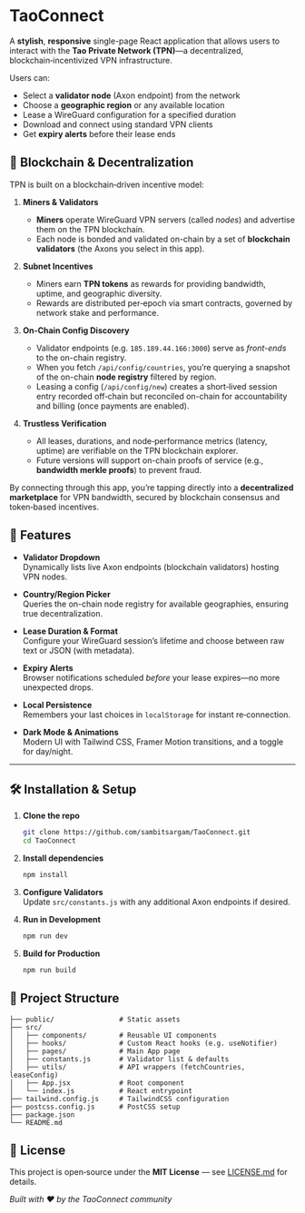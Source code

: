 # TaoConnect

A **stylish**, **responsive** single-page React application that allows users to interact with the **Tao Private Network (TPN)**—a decentralized, blockchain‑incentivized VPN infrastructure.  

Users can:
- Select a **validator node** (Axon endpoint) from the network
- Choose a **geographic region** or any available location
- Lease a WireGuard configuration for a specified duration
- Download and connect using standard VPN clients
- Get **expiry alerts** before their lease ends

## 📖 Blockchain & Decentralization

TPN is built on a blockchain‑driven incentive model:  

1. **Miners & Validators**  
   - **Miners** operate WireGuard VPN servers (called _nodes_) and advertise them on the TPN blockchain.  
   - Each node is bonded and validated on-chain by a set of **blockchain validators** (the Axons you select in this app).

2. **Subnet Incentives**  
   - Miners earn **TPN tokens** as rewards for providing bandwidth, uptime, and geographic diversity.  
   - Rewards are distributed per‑epoch via smart contracts, governed by network stake and performance.

3. **On‑Chain Config Discovery**  
   - Validator endpoints (e.g. `185.189.44.166:3000`) serve as _front-ends_ to the on-chain registry.  
   - When you fetch `/api/config/countries`, you’re querying a snapshot of the on-chain **node registry** filtered by region.  
   - Leasing a config (`/api/config/new`) creates a short‑lived session entry recorded off‑chain but reconciled on-chain for accountability and billing (once payments are enabled).

4. **Trustless Verification**  
   - All leases, durations, and node‑performance metrics (latency, uptime) are verifiable on the TPN blockchain explorer.  
   - Future versions will support on-chain proofs of service (e.g., **bandwidth merkle proofs**) to prevent fraud.

By connecting through this app, you’re tapping directly into a **decentralized marketplace** for VPN bandwidth, secured by blockchain consensus and token‑based incentives.


## 🚀 Features

- **Validator Dropdown**  
  Dynamically lists live Axon endpoints (blockchain validators) hosting VPN nodes.

- **Country/Region Picker**  
  Queries the on-chain node registry for available geographies, ensuring true decentralization.

- **Lease Duration & Format**  
  Configure your WireGuard session’s lifetime and choose between raw text or JSON (with metadata).

- **Expiry Alerts**  
  Browser notifications scheduled _before_ your lease expires—no more unexpected drops.

- **Local Persistence**  
  Remembers your last choices in `localStorage` for instant re‑connection.

- **Dark Mode & Animations**  
  Modern UI with Tailwind CSS, Framer Motion transitions, and a toggle for day/night.

---

## 🛠️ Installation & Setup

1. **Clone the repo**
   ```bash
   git clone https://github.com/sambitsargam/TaoConnect.git
   cd TaoConnect
   ```

2. **Install dependencies**
   ```bash
   npm install
   ```

3. **Configure Validators**  
   Update `src/constants.js` with any additional Axon endpoints if desired.

4. **Run in Development**
   ```bash
   npm run dev   
   ```

5. **Build for Production**
   ```bash
   npm run build
   ```

## 📂 Project Structure

```
├── public/                # Static assets
├── src/
│   ├── components/        # Reusable UI components
│   ├── hooks/             # Custom React hooks (e.g. useNotifier)
│   ├── pages/             # Main App page
│   ├── constants.js       # Validator list & defaults
│   ├── utils/             # API wrappers (fetchCountries, leaseConfig)
│   ├── App.jsx            # Root component
│   └── index.js           # React entrypoint
├── tailwind.config.js     # TailwindCSS configuration
├── postcss.config.js      # PostCSS setup
├── package.json
└── README.md
```

## 📜 License

This project is open‑source under the **MIT License** — see [LICENSE.md](LICENSE.md) for details.


*Built with ❤️ by the TaoConnect community*

